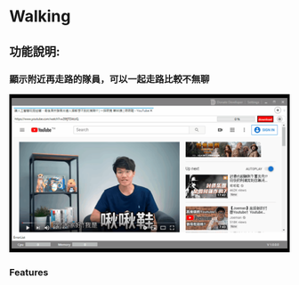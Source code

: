 # Walking
## 功能說明:
### 顯示附近再走路的隊員，可以一起走路比較不無聊
![image](https://github.com/e23882/LeoChrome/blob/master/DownloadDemo.gif)

### Features

